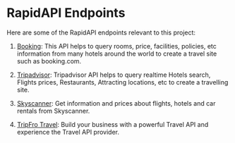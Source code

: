 
# RapidAPI Endpoints

Here are some of the RapidAPI endpoints relevant to this project:

1. [Booking](https://rapidapi.com/apidojo/api/booking/): This API helps to query rooms, price, facilities, policies, etc information from many hotels around the world to create a travel site such as booking.com.

2. [Tripadvisor](https://rapidapi.com/DataCrawler/api/tripadvisor16/): Tripadvisor API helps to query realtime Hotels search, Flights prices, Restaurants, Attracting locations, etc to create a travelling site.

3. [Skyscanner](https://rapidapi.com/3b-data-3b-data-default/api/skyscanner44/): Get information and prices about flights, hotels and car rentals from Skyscanner.

4. [TripFro Travel](https://rapidapi.com/kcharles0126/api/tripfro-travel/): Build your business with a powerful Travel API and experience the Travel API provider.
